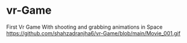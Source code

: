 # vr-Game
 First Vr Game With shooting and grabbing animations in Space
https://github.com/shahzadranjha6/vr-Game/blob/main/Movie_001.gif
